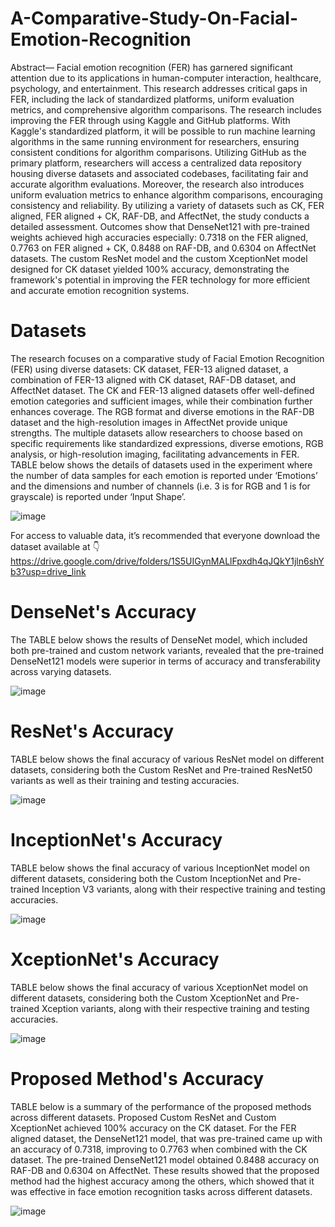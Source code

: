 # A-Comparative-Study-On-Facial-Emotion-Recognition

Abstract— Facial emotion recognition (FER) has garnered significant attention due to its applications in human-computer interaction, healthcare, psychology, and entertainment. This research addresses critical gaps in FER, including the lack of standardized platforms, uniform evaluation metrics, and comprehensive algorithm comparisons. The research includes improving the FER through using Kaggle and GitHub platforms. With Kaggle's standardized platform, it will be possible to run machine learning algorithms in the same running environment for researchers, ensuring consistent conditions for algorithm comparisons. Utilizing GitHub as the primary platform, researchers will access a centralized data repository housing diverse datasets and associated codebases, facilitating fair and accurate algorithm evaluations. Moreover, the research also introduces uniform evaluation metrics to enhance algorithm comparisons, encouraging consistency and reliability. By utilizing a variety of datasets such as CK, FER aligned, FER aligned + CK, RAF-DB, and AffectNet, the study conducts a detailed assessment. Outcomes show that DenseNet121 with pre-trained weights achieved high accuracies especially: 0.7318 on the FER aligned, 0.7763 on FER aligned + CK, 0.8488 on RAF-DB, and 0.6304 on AffectNet datasets. The custom ResNet model and the custom XceptionNet model designed for CK dataset yielded 100% accuracy, demonstrating the framework's potential in improving the FER technology for more efficient and accurate emotion recognition systems.

# Datasets

The research focuses on a comparative study of Facial Emotion Recognition (FER) using diverse datasets: CK dataset, FER-13 aligned dataset, a combination of FER-13 aligned with CK dataset, RAF-DB dataset, and AffectNet dataset. The CK and FER-13 aligned datasets offer well-defined emotion categories and sufficient images, while their combination further enhances coverage. The RGB format and diverse emotions in the RAF-DB dataset and the high-resolution images in AffectNet provide unique strengths. The multiple datasets allow researchers to choose based on specific requirements like standardized expressions, diverse emotions, RGB analysis, or high-resolution imaging, facilitating advancements in FER. TABLE below shows the details of datasets used in the experiment where the number of data samples for each emotion is reported under ‘Emotions’ and the dimensions and number of channels (i.e. 3 is for RGB and 1 is for grayscale) is reported under ‘Input Shape’.

![image](https://github.com/JoskenGan/A-Comparative-Study-On-Facial-Emotion-Recognition/assets/168083511/99e0820c-4a76-4f56-8d8b-11510ff871f6)

For access to valuable data, it’s recommended that everyone download the dataset available at 👇https://drive.google.com/drive/folders/1S5UIGynMALlFpxdh4qJQkY1jln6shYb3?usp=drive_link 

# DenseNet's Accuracy

The TABLE below shows the results of DenseNet model, which included both pre-trained and custom network variants, revealed that the pre-trained DenseNet121 models were superior in terms of accuracy and transferability across varying datasets.

![image](https://github.com/JoskenGan/A-Comparative-Study-On-Facial-Emotion-Recognition/assets/168083511/1fa2342c-1852-43ba-ae6c-50446e3ed5c5)

# ResNet's Accuracy

TABLE below shows the final accuracy of various ResNet model on different datasets, considering both the Custom ResNet and Pre-trained ResNet50 variants as well as their training and testing accuracies.

![image](https://github.com/JoskenGan/A-Comparative-Study-On-Facial-Emotion-Recognition/assets/168083511/ff5baabf-d7a7-4f58-88ef-674b711a2139)


# InceptionNet's Accuracy

TABLE below shows the final accuracy of various InceptionNet model on different datasets, considering both the Custom InceptionNet and Pre-trained Inception V3 variants, along with their respective training and testing accuracies.

![image](https://github.com/JoskenGan/A-Comparative-Study-On-Facial-Emotion-Recognition/assets/168083511/3c9fd3eb-0e6c-4f3d-aebd-7c31a7be9674)

# XceptionNet's Accuracy

TABLE below shows the final accuracy of various XceptionNet model on different datasets, considering both the Custom XceptionNet and Pre-trained Xception variants, along with their respective training and testing accuracies.

![image](https://github.com/JoskenGan/A-Comparative-Study-On-Facial-Emotion-Recognition/assets/168083511/24c57d66-60f0-43da-957d-8894b396e38e)

# Proposed Method's Accuracy

TABLE below is a summary of the performance of the proposed methods across different datasets. Proposed Custom ResNet and Custom XceptionNet achieved 100% accuracy on the CK dataset. For the FER aligned dataset, the DenseNet121 model, that was pre-trained came up with an accuracy of 0.7318, improving to 0.7763 when combined with the CK dataset. The pre-trained DenseNet121 model obtained 0.8488 accuracy on RAF-DB and 0.6304 on AffectNet. These results showed that the proposed method had the highest accuracy among the others, which showed that it was effective in face emotion recognition tasks across different datasets.

![image](https://github.com/JoskenGan/A-Comparative-Study-On-Facial-Emotion-Recognition/assets/168083511/4316f771-ba1a-4390-bbed-a85ecdd2327d)


